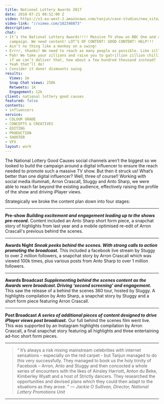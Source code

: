 ```yaml
---
title: National Lottery Awards 2017
date: 2018-07-21 06:52:00 Z
video: https://s3.eu-west-2.amazonaws.com/tanjun/case-studies/new_site/national-lottery-awards-2017/reel
video-link: "//vimeo.com/182348873"
description: 
chat:
- It’s the National Lottery Awards!!!! Massive TV show on BBC One and a huuuge annual
  campaign. We need content! LOT’S OF CONTENT! GOOD CONTENT! HELP!!!
- Ain’t no thing like a monkey on a swing!
- Errrr, thanks! We need to reach as many people as possible. Like zillions of ‘em!
- Pah! We take your zillions and raise you to gatrillion zillion chillion! Aaaand
  if we can’t deliver that, how about a few hundred thousand instead?
- Yeah that’ll do!
- Consider it done! dismounts swing
results:
  Views: 1m
  Snap Chat views: 250k
  Retweets: 1k
  Engagement: 12k
client: national lottery good causes
featured: false
contents:
- influencers
service:
- COLOUR GRADE
- CONCEPTS & CREATIVES
- EDITING
- PRODUCTION
- SHOOTER
- VFX
layout: work
---
```


<div class='video one-one'>
<div data-vimeo-url="//vimeo.com/214293764/7066db9597" class='iframe'></div>
<a href='//vimeo.com/214293764' data-lity class='video-filter'></a>
</div>

The National Lottery Good Causes social channels aren’t the biggest so we looked to build the campaign around a digital influencer to ensure the reach needed to promote such a massive TV show. 
But then it struck us! What’s better than one digital influencer? Well, three of course!! 
Working with social media illuminati, Arron Crascall, Stuggy and Anto Sharp, we were able to reach far beyond the existing audience, effectively raising the profile of the show and driving iPlayer views.

Strategically we broke the content plan down into four stages:

---

**Pre-show** ***Building excitement and engagement leading up to the shows pre-record.*** Content included an Anto Sharp short form piece, a snapchat story of highlights from last year and a mobile optimised re-edit of Arron Crascall's previous behind the scenes.

---

<div class='video one-one'>
<div data-vimeo-url="//vimeo.com/214296255/5b0df1c263" class='iframe'></div>
<a href='//vimeo.com/214296255' data-lity class='video-filter'></a>
</div>

**Awards Night** ***Sneak peeks behind the scenes. With strong calls to action promoting the broadcast.*** This included a facebook live stream by Stuggy to over 2 million followers, a snapchat story by Arron Crascall which was viewed 100k times, plus various posts from Anto Sharp to over 1 million followers.

---

**Awards Broadcast** ***Supplementing behind the scenes content as the Awards were broadcast. Driving ‘second screening’ and engagement.*** This saw the release of a behind the scenes 360 tour, hosted by Stuggy. A highlights compilation by Anto Sharp, a snapchat story by Stuggy and a short form piece featuring Arron Crascall.

---


<div class='video two-one'>
<div data-vimeo-url='//vimeo.com/183651482' class='iframe'></div>
<a href='//vimeo.com/183651482' data-lity class='video-filter'>  </a>
</div>

**Post Broadcast** ***A series of additional pieces of content designed to drive iPlayer views post broadcast.*** Our full behind the scenes film went live. This was supported by an Instagram highlights compilation by Arron Crascall, a final snapchat story featuring all highlights and three entertaining ad-hoc short form pieces.

---

> “ It’s always a risk mixing mainstream celebrities with internet sensations – especially on the red carpet - but Tanjun managed to do this very successfully. They managed to book us the holy trinity of Facebook – Arron, Anto and Stuggy and then concocted a whole series of encounters with the likes of Ainsley Harriott, Anton du Beke, Kimberley Wyatt and a host of Strictly dancers. They researched the opportunities and devised plans which they could then adapt to the situations as they arose. "
*— Jackie O Sullivan, Director, National Lottery Promotions Unit*


---